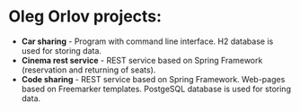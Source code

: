 # Oleg Orlov projects:
- **Car sharing** - Program with command line interface. H2 database is used for storing data.
- **Cinema rest service** - REST service based on Spring Framework (reservation and returning of seats).
- **Code sharing** - REST service based on Spring Framework. Web-pages based on Freemarker templates. PostgeSQL database is used for storing data.